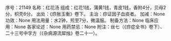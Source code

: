 序号：21149
名称：红花汤
组成：红花1钱，蒲黄1钱，青皮1钱，香附4分，贝母2分，枳壳6分。
出处：《痧胀玉衡》卷下。
主治：痧证因子血痰者。
加减：None
功效：None
用法用量：水2钟，煎至7分，微温服。
制备方法：None
临床应用：None
各家论述：None
用药禁忌：None
附注：丝七（《痧症全书》卷下）、二十三号中孚方（《杂病源流犀烛》卷二十一）。
